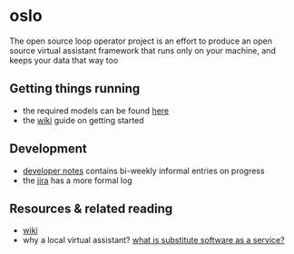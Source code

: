 # oslo
The open source loop operator project is an effort to produce an open source virtual assistant framework that runs only on your machine, and keeps your data that way too
## Getting things running
- the required models can be found [here](https://mega.nz/folder/KegjSQAC#Xs4SzflsKlT5jeXkuvB06Q)
- the [wiki](https://github.com/atomdog/oslo/wiki/Spinning-things-up) guide on getting started
## Development
- [developer notes](devnotes.md) contains bi-weekly informal entries on progress
- the [jira](https://buspark.atlassian.net/jira/software/projects/OSLO/boards/25/roadmap) has a more formal log
## Resources & related reading
- [wiki](https://github.com/atomdog/oslo/wiki)
- why a local virtual assistant? [what is substitute software as a service?](https://www.gnu.org/philosophy/who-does-that-server-really-serve.html)
